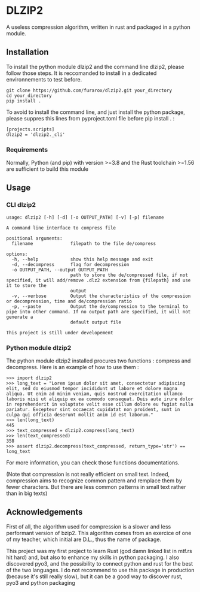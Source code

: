 # DLZIP2

A useless compression algorithm, written in rust and packaged in a python module.

## Installation

To install the python module dlzip2 and the command line dlzip2, please follow those steps.
It is reccomanded to install in a dedicated environnements to test before.

```
git clone https://github.com/furarox/dlzip2.git your_directory
cd your_directory
pip install .
```
To avoid to install the command line, and just install the python package, please suppres this lines from pyproject.toml file before pip install . :
```
[projects.scripts]
dlzip2 = 'dlzip2._cli'
```

### Requirements

Normally, Python (and pip) with version >=3.8 and the Rust toolchain >=1.56 are sufficient to build this module

## Usage

### CLI dlzip2

```
usage: dlzip2 [-h] [-d] [-o OUTPUT_PATH] [-v] [-p] filename

A command line interface to compress file

positional arguments:
  filename              filepath to the file de/compress

options:
  -h, --help            show this help message and exit
  -d, --decompress      flag for decompression
  -o OUTPUT_PATH, --output OUTPUT_PATH
                        path to store the de/compressed file, if not specified, it will add/remove .dlz2 extension from {filepath} and use it to store the
                        output
  -v, --verbose         Output the characteristics of the compression or decompression, time and de/compression ratio
  -p, --paste           Output the de/compression to the terminal to pipe into other command. If no output path are specified, it will not generate a
                        default output file

This project is still under developement
```

### Python module dlzip2

The python module dlzip2 installed procures two functions : compress and decompress. 
Here is an example of how to use them :
```
>>> import dlzip2
>>> long_text = "Lorem ipsum dolor sit amet, consectetur adipiscing elit, sed do eiusmod tempor incididunt ut labore et dolore magna aliqua. Ut enim ad minim veniam, quis nostrud exercitation ullamco laboris nisi ut aliquip ex ea commodo consequat. Duis aute irure dolor in reprehenderit in voluptate velit esse cillum dolore eu fugiat nulla pariatur. Excepteur sint occaecat cupidatat non proident, sunt in culpa qui officia deserunt mollit anim id est laborum."
>>> len(long_text)
445
>>> text_compressed = dlzip2.compress(long_text)
>>> len(text_compressed)
358
>>> assert dlzip2.decompress(text_compressed, return_type='str') == long_text
```

For more information, you can check those functions documentations.

(Note that compression is not really efficient on small text.
Indeed, compression aims to recognize common pattern and remplace them by fewer characters.
But there are less common patterns in small text rather than in big texts)

## Acknowledgements

First of all, the algorithm used for compression is a slower and less performant version of bzip2.
This algorithm comes from an exercice of one of my teacher, which initial are D.L., thus the name of package.

This project was my first project to learn Rust (god damn linked list in mtf.rs hit hard) and, but also to enhance my skills in python packaging.
I also discovered pyo3, and the possibility to connect python and rust for the best of the two languages.
I do not recommend to use this package in production (because it's still really slow), but it can be a good way to discover 
rust, pyo3 and python packaging

